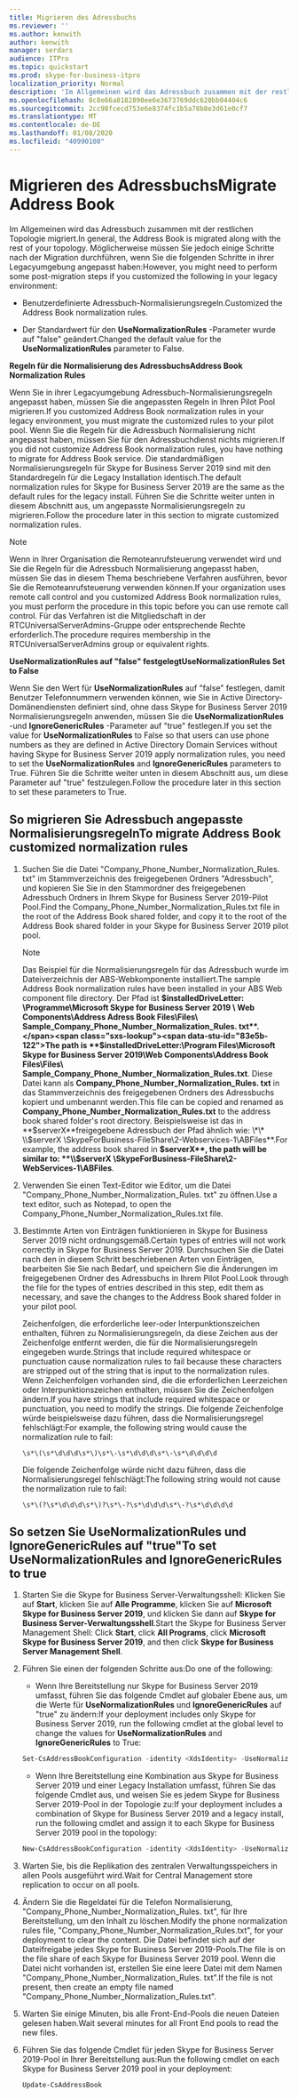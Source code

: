 ```yaml
---
title: Migrieren des Adressbuchs
ms.reviewer: ''
ms.author: kenwith
author: kenwith
manager: serdars
audience: ITPro
ms.topic: quickstart
ms.prod: skype-for-business-itpro
localization_priority: Normal
description: 'Im Allgemeinen wird das Adressbuch zusammen mit der restlichen Topologie migriert. Möglicherweise müssen Sie jedoch einige Schritte nach der Migration durchführen, wenn Sie die folgenden Schritte in ihrer Legacyumgebung angepasst haben:'
ms.openlocfilehash: 8c8e66a8182890ee6e3673769ddc620bb04404c6
ms.sourcegitcommit: 2cc98fcecd753e6e8374fc1b5a78b8e3d61e0cf7
ms.translationtype: MT
ms.contentlocale: de-DE
ms.lasthandoff: 01/08/2020
ms.locfileid: "40990100"
---
```

# <a name="migrate-address-book"></a><span data-ttu-id="83e5b-104">Migrieren des Adressbuchs</span><span class="sxs-lookup"><span data-stu-id="83e5b-104">Migrate Address Book</span></span>

<span data-ttu-id="83e5b-105">Im Allgemeinen wird das Adressbuch zusammen mit der restlichen Topologie migriert.</span><span class="sxs-lookup"><span data-stu-id="83e5b-105">In general, the Address Book is migrated along with the rest of your topology.</span></span> <span data-ttu-id="83e5b-106">Möglicherweise müssen Sie jedoch einige Schritte nach der Migration durchführen, wenn Sie die folgenden Schritte in ihrer Legacyumgebung angepasst haben:</span><span class="sxs-lookup"><span data-stu-id="83e5b-106">However, you might need to perform some post-migration steps if you customized the following in your legacy environment:</span></span> 

- <span data-ttu-id="83e5b-107">Benutzerdefinierte Adressbuch-Normalisierungsregeln.</span><span class="sxs-lookup"><span data-stu-id="83e5b-107">Customized the Address Book normalization rules.</span></span>

- <span data-ttu-id="83e5b-108">Der Standardwert für den **UseNormalizationRules** -Parameter wurde auf "false" geändert.</span><span class="sxs-lookup"><span data-stu-id="83e5b-108">Changed the default value for the **UseNormalizationRules** parameter to False.</span></span> 


 <span data-ttu-id="83e5b-109">**Regeln für die Normalisierung des Adressbuchs**</span><span class="sxs-lookup"><span data-stu-id="83e5b-109">**Address Book Normalization Rules**</span></span>

<span data-ttu-id="83e5b-110">Wenn Sie in ihrer Legacyumgebung Adressbuch-Normalisierungsregeln angepasst haben, müssen Sie die angepassten Regeln in Ihren Pilot Pool migrieren.</span><span class="sxs-lookup"><span data-stu-id="83e5b-110">If you customized Address Book normalization rules in your legacy environment, you must migrate the customized rules to your pilot pool.</span></span> <span data-ttu-id="83e5b-111">Wenn Sie die Regeln für die Adressbuch Normalisierung nicht angepasst haben, müssen Sie für den Adressbuchdienst nichts migrieren.</span><span class="sxs-lookup"><span data-stu-id="83e5b-111">If you did not customize Address Book normalization rules, you have nothing to migrate for Address Book service.</span></span> <span data-ttu-id="83e5b-112">Die standardmäßigen Normalisierungsregeln für Skype for Business Server 2019 sind mit den Standardregeln für die Legacy Installation identisch.</span><span class="sxs-lookup"><span data-stu-id="83e5b-112">The default normalization rules for Skype for Business Server 2019 are the same as the default rules for the legacy install.</span></span> <span data-ttu-id="83e5b-113">Führen Sie die Schritte weiter unten in diesem Abschnitt aus, um angepasste Normalisierungsregeln zu migrieren.</span><span class="sxs-lookup"><span data-stu-id="83e5b-113">Follow the procedure later in this section to migrate customized normalization rules.</span></span>

> [!NOTE]
> <span data-ttu-id="83e5b-114">Wenn in Ihrer Organisation die Remoteanrufsteuerung verwendet wird und Sie die Regeln für die Adressbuch Normalisierung angepasst haben, müssen Sie das in diesem Thema beschriebene Verfahren ausführen, bevor Sie die Remoteanrufsteuerung verwenden können.</span><span class="sxs-lookup"><span data-stu-id="83e5b-114">If your organization uses remote call control and you customized Address Book normalization rules, you must perform the procedure in this topic before you can use remote call control.</span></span> <span data-ttu-id="83e5b-115">Für das Verfahren ist die Mitgliedschaft in der RTCUniversalServerAdmins-Gruppe oder entsprechende Rechte erforderlich.</span><span class="sxs-lookup"><span data-stu-id="83e5b-115">The procedure requires membership in the RTCUniversalServerAdmins group or equivalent rights.</span></span> 

 <span data-ttu-id="83e5b-116">**UseNormalizationRules auf "false" festgelegt**</span><span class="sxs-lookup"><span data-stu-id="83e5b-116">**UseNormalizationRules Set to False**</span></span>

<span data-ttu-id="83e5b-117">Wenn Sie den Wert für **UseNormalizationRules** auf "false" festlegen, damit Benutzer Telefonnummern verwenden können, wie Sie in Active Directory-Domänendiensten definiert sind, ohne dass Skype for Business Server 2019 Normalisierungsregeln anwenden, müssen Sie die **UseNormalizationRules** -und **IgnoreGenericRules** -Parameter auf "true" festlegen.</span><span class="sxs-lookup"><span data-stu-id="83e5b-117">If you set the value for **UseNormalizationRules** to False so that users can use phone numbers as they are defined in Active Directory Domain Services without having Skype for Business Server 2019 apply normalization rules, you need to set the **UseNormalizationRules** and **IgnoreGenericRules** parameters to True.</span></span> <span data-ttu-id="83e5b-118">Führen Sie die Schritte weiter unten in diesem Abschnitt aus, um diese Parameter auf "true" festzulegen.</span><span class="sxs-lookup"><span data-stu-id="83e5b-118">Follow the procedure later in this section to set these parameters to True.</span></span> 

## <a name="to-migrate-address-book-customized-normalization-rules"></a><span data-ttu-id="83e5b-119">So migrieren Sie Adressbuch angepasste Normalisierungsregeln</span><span class="sxs-lookup"><span data-stu-id="83e5b-119">To migrate Address Book customized normalization rules</span></span>

1. <span data-ttu-id="83e5b-120">Suchen Sie die Datei "Company_Phone_Number_Normalization_Rules. txt" im Stammverzeichnis des freigegebenen Ordners "Adressbuch", und kopieren Sie Sie in den Stammordner des freigegebenen Adressbuch Ordners in Ihrem Skype for Business Server 2019-Pilot Pool.</span><span class="sxs-lookup"><span data-stu-id="83e5b-120">Find the Company_Phone_Number_Normalization_Rules.txt file in the root of the Address Book shared folder, and copy it to the root of the Address Book shared folder in your Skype for Business Server 2019 pilot pool.</span></span>

    > [!NOTE]
    > <span data-ttu-id="83e5b-121">Das Beispiel für die Normalisierungsregeln für das Adressbuch wurde im Dateiverzeichnis der ABS-Webkomponente installiert.</span><span class="sxs-lookup"><span data-stu-id="83e5b-121">The sample Address Book normalization rules have been installed in your ABS Web component file directory.</span></span> <span data-ttu-id="83e5b-122">Der Pfad ist **$installedDriveLetter: \Programme\Microsoft Skype for Business Server 2019 \ Web Components\Address Adress Book Files\Files\ Sample_Company_Phone_Number_Normalization_Rules. txt**.</span><span class="sxs-lookup"><span data-stu-id="83e5b-122">The path is **$installedDriveLetter:\Program Files\Microsoft Skype for Business Server 2019\Web Components\Address Book Files\Files\ Sample_Company_Phone_Number_Normalization_Rules.txt**.</span></span> <span data-ttu-id="83e5b-123">Diese Datei kann als **Company_Phone_Number_Normalization_Rules. txt** in das Stammverzeichnis des freigegebenen Ordners des Adressbuchs kopiert und umbenannt werden.</span><span class="sxs-lookup"><span data-stu-id="83e5b-123">This file can be copied and renamed as **Company_Phone_Number_Normalization_Rules.txt** to the address book shared folder's root directory.</span></span> <span data-ttu-id="83e5b-124">Beispielsweise ist das in **$serverX**freigegebene Adressbuch der Pfad ähnlich wie: \*\* \\$serverX \SkypeForBusiness-FileShare\2-Webservices-1\ABFiles\*\*.</span><span class="sxs-lookup"><span data-stu-id="83e5b-124">For example, the address book shared in **$serverX**, the path will be similar to: **\\$serverX \SkypeForBusiness-FileShare\2-WebServices-1\ABFiles**.</span></span> 

2. <span data-ttu-id="83e5b-125">Verwenden Sie einen Text-Editor wie Editor, um die Datei "Company_Phone_Number_Normalization_Rules. txt" zu öffnen.</span><span class="sxs-lookup"><span data-stu-id="83e5b-125">Use a text editor, such as Notepad, to open the Company_Phone_Number_Normalization_Rules.txt file.</span></span>

3. <span data-ttu-id="83e5b-126">Bestimmte Arten von Einträgen funktionieren in Skype for Business Server 2019 nicht ordnungsgemäß.</span><span class="sxs-lookup"><span data-stu-id="83e5b-126">Certain types of entries will not work correctly in Skype for Business Server 2019.</span></span> <span data-ttu-id="83e5b-127">Durchsuchen Sie die Datei nach den in diesem Schritt beschriebenen Arten von Einträgen, bearbeiten Sie Sie nach Bedarf, und speichern Sie die Änderungen im freigegebenen Ordner des Adressbuchs in Ihrem Pilot Pool.</span><span class="sxs-lookup"><span data-stu-id="83e5b-127">Look through the file for the types of entries described in this step, edit them as necessary, and save the changes to the Address Book shared folder in your pilot pool.</span></span>

    <span data-ttu-id="83e5b-128">Zeichenfolgen, die erforderliche leer-oder Interpunktionszeichen enthalten, führen zu Normalisierungsregeln, da diese Zeichen aus der Zeichenfolge entfernt werden, die für die Normalisierungsregeln eingegeben wurde.</span><span class="sxs-lookup"><span data-stu-id="83e5b-128">Strings that include required whitespace or punctuation cause normalization rules to fail because these characters are stripped out of the string that is input to the normalization rules.</span></span> <span data-ttu-id="83e5b-129">Wenn Zeichenfolgen vorhanden sind, die die erforderlichen Leerzeichen oder Interpunktionszeichen enthalten, müssen Sie die Zeichenfolgen ändern.</span><span class="sxs-lookup"><span data-stu-id="83e5b-129">If you have strings that include required whitespace or punctuation, you need to modify the strings.</span></span> <span data-ttu-id="83e5b-130">Die folgende Zeichenfolge würde beispielsweise dazu führen, dass die Normalisierungsregel fehlschlägt:</span><span class="sxs-lookup"><span data-stu-id="83e5b-130">For example, the following string would cause the normalization rule to fail:</span></span>

   ```
   \s*\(\s*\d\d\d\s*\)\s*\-\s*\d\d\d\s*\-\s*\d\d\d\d
   ```

    <span data-ttu-id="83e5b-131">Die folgende Zeichenfolge würde nicht dazu führen, dass die Normalisierungsregel fehlschlägt:</span><span class="sxs-lookup"><span data-stu-id="83e5b-131">The following string would not cause the normalization rule to fail:</span></span>

   ```
   \s*\(?\s*\d\d\d\s*\)?\s*\-?\s*\d\d\d\s*\-?\s*\d\d\d\d
   ```

## <a name="to-set-usenormalizationrules-and-ignoregenericrules-to-true"></a><span data-ttu-id="83e5b-132">So setzen Sie UseNormalizationRules und IgnoreGenericRules auf "true"</span><span class="sxs-lookup"><span data-stu-id="83e5b-132">To set UseNormalizationRules and IgnoreGenericRules to true</span></span>

1. <span data-ttu-id="83e5b-133">Starten Sie die Skype for Business Server-Verwaltungsshell: Klicken Sie auf **Start**, klicken Sie auf **Alle Programme**, klicken Sie auf **Microsoft Skype for Business Server 2019**, und klicken Sie dann auf **Skype for Business Server-Verwaltungsshell**.</span><span class="sxs-lookup"><span data-stu-id="83e5b-133">Start the Skype for Business Server Management Shell: Click **Start**, click **All Programs**, click **Microsoft Skype for Business Server 2019**, and then click **Skype for Business Server Management Shell**.</span></span>

2. <span data-ttu-id="83e5b-134">Führen Sie einen der folgenden Schritte aus:</span><span class="sxs-lookup"><span data-stu-id="83e5b-134">Do one of the following:</span></span>

   - <span data-ttu-id="83e5b-135">Wenn Ihre Bereitstellung nur Skype for Business Server 2019 umfasst, führen Sie das folgende Cmdlet auf globaler Ebene aus, um die Werte für **UseNormalizationRules** und **IgnoreGenericRules** auf "true" zu ändern:</span><span class="sxs-lookup"><span data-stu-id="83e5b-135">If your deployment includes only Skype for Business Server 2019, run the following cmdlet at the global level to change the values for **UseNormalizationRules** and **IgnoreGenericRules** to True:</span></span> 

   ```PowerShell
   Set-CsAddressBookConfiguration -identity <XdsIdentity> -UseNormalizationRules=$true -IgnoreGenericRules=$true
   ```

   - <span data-ttu-id="83e5b-136">Wenn Ihre Bereitstellung eine Kombination aus Skype for Business Server 2019 und einer Legacy Installation umfasst, führen Sie das folgende Cmdlet aus, und weisen Sie es jedem Skype for Business Server 2019-Pool in der Topologie zu:</span><span class="sxs-lookup"><span data-stu-id="83e5b-136">If your deployment includes a combination of Skype for Business Server 2019 and a legacy install, run the following cmdlet and assign it to each Skype for Business Server 2019 pool in the topology:</span></span>

   ```PowerShell
   New-CsAddressBookConfiguration -identity <XdsIdentity> -UseNormalizationRules=$true -IgnoreGenericRules=$true
   ```

3. <span data-ttu-id="83e5b-137">Warten Sie, bis die Replikation des zentralen Verwaltungsspeichers in allen Pools ausgeführt wird.</span><span class="sxs-lookup"><span data-stu-id="83e5b-137">Wait for Central Management store replication to occur on all pools.</span></span>

4. <span data-ttu-id="83e5b-138">Ändern Sie die Regeldatei für die Telefon Normalisierung, "Company_Phone_Number_Normalization_Rules. txt", für Ihre Bereitstellung, um den Inhalt zu löschen.</span><span class="sxs-lookup"><span data-stu-id="83e5b-138">Modify the phone normalization rules file, "Company_Phone_Number_Normalization_Rules.txt", for your deployment to clear the content.</span></span> <span data-ttu-id="83e5b-139">Die Datei befindet sich auf der Dateifreigabe jedes Skype for Business Server 2019-Pools.</span><span class="sxs-lookup"><span data-stu-id="83e5b-139">The file is on the file share of each Skype for Business Server 2019 pool.</span></span> <span data-ttu-id="83e5b-140">Wenn die Datei nicht vorhanden ist, erstellen Sie eine leere Datei mit dem Namen "Company_Phone_Number_Normalization_Rules. txt".</span><span class="sxs-lookup"><span data-stu-id="83e5b-140">If the file is not present, then create an empty file named "Company_Phone_Number_Normalization_Rules.txt".</span></span>

5. <span data-ttu-id="83e5b-141">Warten Sie einige Minuten, bis alle Front-End-Pools die neuen Dateien gelesen haben.</span><span class="sxs-lookup"><span data-stu-id="83e5b-141">Wait several minutes for all Front End pools to read the new files.</span></span>

6. <span data-ttu-id="83e5b-142">Führen Sie das folgende Cmdlet für jeden Skype for Business Server 2019-Pool in Ihrer Bereitstellung aus:</span><span class="sxs-lookup"><span data-stu-id="83e5b-142">Run the following cmdlet on each Skype for Business Server 2019 pool in your deployment:</span></span>

   ```PowerShell
   Update-CsAddressBook
   ```


